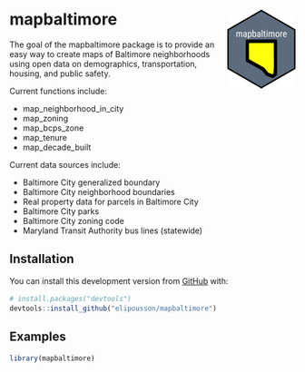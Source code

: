
# mapbaltimore <img src='man/figures/logo.png' align="right" height="139" />

<!-- badges: start -->

<!-- badges: end -->

The goal of the mapbaltimore package is to provide an easy way to create
maps of Baltimore neighborhoods using open data on demographics,
transportation, housing, and public safety.

Current functions include:

  - map\_neighborhood\_in\_city
  - map\_zoning
  - map\_bcps\_zone
  - map\_tenure
  - map\_decade\_built

Current data sources include:

  - Baltimore City generalized boundary
  - Baltimore City neighborhood boundaries
  - Real property data for parcels in Baltimore City
  - Baltimore City parks
  - Baltimore City zoning code
  - Maryland Transit Authority bus lines (statewide)

## Installation

You can install this development version from
[GitHub](https://github.com/) with:

``` r
# install.packages("devtools")
devtools::install_github("elipousson/mapbaltimore")
```

## Examples

``` r
library(mapbaltimore)
```
